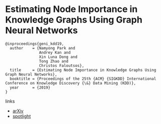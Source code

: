 # Estimating Node Importance in Knowledge Graphs Using Graph Neural Networks

```
@inproceedings{geni_kdd19,
  author    = {Namyong Park and
               Andrey Kan and
               Xin Luna Dong and
               Tong Zhao and
               Christos Faloutsos},
  title     = {Estimating Node Importance in Knowledge Graphs Using Graph Neural Networks},
  booktitle = {Proceedings of the 25th {ACM} {SIGKDD} International Conference on Knowledge Discovery {\&} Data Mining (KDD)},
  year      = {2019}
}
```

links
- [arXiv](https://arxiv.org/abs/1905.08865)
- [spotlight](https://youtu.be/EQ3jGt9Ve5k)
